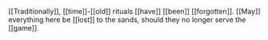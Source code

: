 [[Traditionally]], [[time]]-[[old]] rituals [[have]] [[been]] [[forgotten]]. [[May]] everything here be [[lost]] to the sands, should they no longer serve the [[game]].